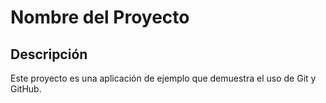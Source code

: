 # Nombre del Proyecto

## Descripción

Este proyecto es una aplicación de ejemplo que demuestra el uso de Git y GitHub.


